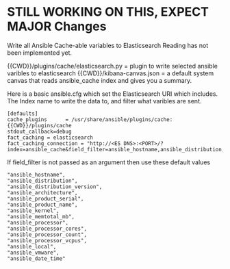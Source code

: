 # STILL WORKING ON THIS, EXPECT MAJOR Changes
Write all Ansible Cache-able variables to Elasticsearch
Reading has not been implemented yet.

{{CWD}}/plugins/cache/elasticsearch.py = plugin to write selected ansible varibles to elasticsearch
{{CWD}}/kibana-canvas.json = a default system canvas that reads ansible_cache index and gives you a summary.



Here is a basic ansible.cfg which set the Elasticsearch URI  which includes. The Index name to write the data to, and filter what varibles are sent.


```
[defaults]
cache_plugins      = /usr/share/ansible/plugins/cache:{{CWD}}/plugins/cache
stdout_callback=debug
fact_caching = elasticsearch
fact_caching_connection = "http://<ES DNS>:<PORT>/?index=ansible_cache&field_filter=ansible_hostname,ansible_distribution,ansible_distribution_version,ansible_architecture,ansible_product_serial,ansible_product_name,ansible_kernel,ansible_memtotal_mb,ansible_processor,ansible_processor_cores,ansible_processor_count,ansible_processor_vcpus,ansible_local,ansible_vmware,ansible_date_time"

```

If field_filter is not passed as an argument then use these default values
```
"ansible_hostname",
"ansible_distribution",
"ansible_distribution_version",
"ansible_architecture",
"ansible_product_serial",
"ansible_product_name",
"ansible_kernel",
"ansible_memtotal_mb",
"ansible_processor",
"ansible_processor_cores",
"ansible_processor_count",
"ansible_processor_vcpus",
"ansible_local",
"ansible_vmware",
"ansible_date_time"
```
